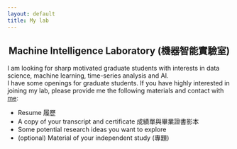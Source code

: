 ```yaml
---
layout: default
title: My lab
---
```


<h2 style="text-align: center">Machine Intelligence Laboratory (機器智能實驗室)</h2>

I am looking for sharp motivated graduate students with interests in data science, machine learning, time-series analysis and AI.
<br/>
I have some openings for graduate students. If you have highly interested in joining my lab, please provide me the following materials and contact with [me](mailto:ncyu.deep@gmail.com):

* Resume 履歷
* A copy of your transcript and certificate 成績單與畢業證書影本
* Some potential research ideas you want to explore 
* (optional) Material of your independent study (專題)
